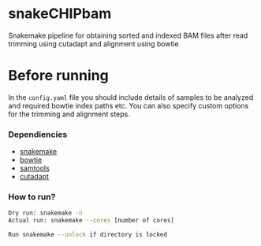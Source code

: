 # snakeCHIPbam
Snakemake pipeline for obtaining sorted and indexed BAM files after read trimming using cutadapt and alignment using bowtie

# Before running
In the `config.yaml` file you should include details of samples to be analyzed and required bowtie index paths etc. You can also specify custom options for the trimming and alignment steps.

### Dependiencies
* [snakemake](https://snakemake.readthedocs.io/en/stable/)
* [bowtie](https://anaconda.org/bioconda/bowtie)
* [samtools](http://www.htslib.org/)
* [cutadapt](https://cutadapt.readthedocs.io/en/stable/)

### How to run?
```bash
Dry run: snakemake -n
Actual run: snakemake --cores [number of cores]

Run snakemake --unlock if directory is locked
```
